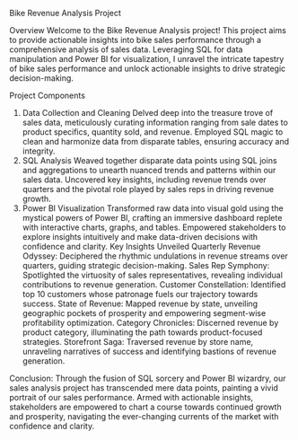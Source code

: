 Bike Revenue Analysis Project

Overview
Welcome to the Bike Revenue Analysis project! This project aims to provide actionable insights into bike sales performance through a comprehensive analysis of sales data. Leveraging SQL for data manipulation and Power BI for visualization, I unravel the intricate tapestry of bike sales performance and unlock actionable insights to drive strategic decision-making.

Project Components

1. Data Collection and Cleaning
Delved deep into the treasure trove of sales data, meticulously curating information ranging from sale dates to product specifics, quantity sold, and revenue.
Employed SQL magic to clean and harmonize data from disparate tables, ensuring accuracy and integrity.
2. SQL Analysis
Weaved together disparate data points using SQL joins and aggregations to unearth nuanced trends and patterns within our sales data.
Uncovered key insights, including revenue trends over quarters and the pivotal role played by sales reps in driving revenue growth.
3. Power BI Visualization
Transformed raw data into visual gold using the mystical powers of Power BI, crafting an immersive dashboard replete with interactive charts, graphs, and tables.
Empowered stakeholders to explore insights intuitively and make data-driven decisions with confidence and clarity.
Key Insights Unveiled
Quarterly Revenue Odyssey: Deciphered the rhythmic undulations in revenue streams over quarters, guiding strategic decision-making.
Sales Rep Symphony: Spotlighted the virtuosity of sales representatives, revealing individual contributions to revenue generation.
Customer Constellation: Identified top 10 customers whose patronage fuels our trajectory towards success.
State of Revenue: Mapped revenue by state, unveiling geographic pockets of prosperity and empowering segment-wise profitability optimization.
Category Chronicles: Discerned revenue by product category, illuminating the path towards product-focused strategies.
Storefront Saga: Traversed revenue by store name, unraveling narratives of success and identifying bastions of revenue generation.

Conclusion:
Through the fusion of SQL sorcery and Power BI wizardry, our sales analysis project has transcended mere data points, painting a vivid portrait of our sales performance. Armed with actionable insights, stakeholders are empowered to chart a course towards continued growth and prosperity, navigating the ever-changing currents of the market with confidence and clarity.

